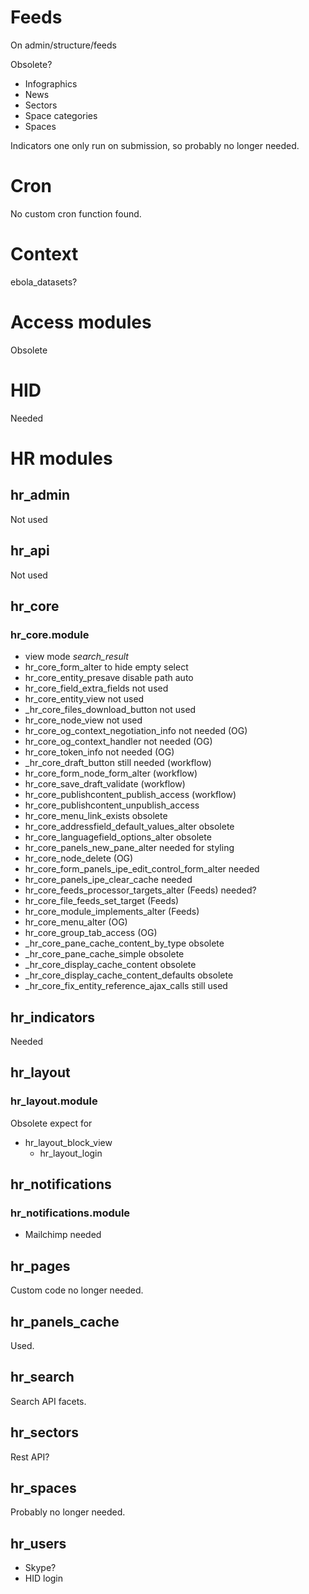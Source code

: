 # Feeds

On admin/structure/feeds

Obsolete?

- Infographics
- News
- Sectors
- Space categories
- Spaces

Indicators one only run on submission, so probably no longer needed.

# Cron

No custom cron function found.

# Context

ebola_datasets?

# Access modules

Obsolete

# HID

Needed

# HR modules

## hr_admin

Not used

## hr_api

Not used

## hr_core

### hr_core.module

- view mode *search_result*
- hr_core_form_alter to hide empty select
- hr_core_entity_presave disable path auto
- hr_core_field_extra_fields not used
- hr_core_entity_view not used
- _hr_core_files_download_button not used
- hr_core_node_view not used
- hr_core_og_context_negotiation_info not needed (OG)
- hr_core_og_context_handler not needed (OG)
- hr_core_token_info not needed (OG)
- _hr_core_draft_button still needed (workflow)
- hr_core_form_node_form_alter (workflow)
- hr_core_save_draft_validate (workflow)
- hr_core_publishcontent_publish_access (workflow)
- hr_core_publishcontent_unpublish_access
- hr_core_menu_link_exists obsolete
- hr_core_addressfield_default_values_alter obsolete
- hr_core_languagefield_options_alter obsolete
- hr_core_panels_new_pane_alter needed for styling
- hr_core_node_delete (OG)
- hr_core_form_panels_ipe_edit_control_form_alter needed
- hr_core_panels_ipe_clear_cache needed
- hr_core_feeds_processor_targets_alter (Feeds) needed?
- hr_core_file_feeds_set_target (Feeds)
- hr_core_module_implements_alter (Feeds)
- hr_core_menu_alter (OG)
- hr_core_group_tab_access (OG)
- _hr_core_pane_cache_content_by_type obsolete
- _hr_core_pane_cache_simple obsolete
- _hr_core_display_cache_content obsolete
- _hr_core_display_cache_content_defaults obsolete
- _hr_core_fix_entity_reference_ajax_calls still used

## hr_indicators

Needed

## hr_layout

### hr_layout.module

Obsolete expect for

- hr_layout_block_view
  - hr_layout_login

## hr_notifications

### hr_notifications.module

- Mailchimp needed

## hr_pages

Custom code no longer needed.

## hr_panels_cache

Used.

## hr_search

Search API facets.

## hr_sectors

Rest API?

## hr_spaces

Probably no longer needed.

## hr_users

- Skype?
- HID login
